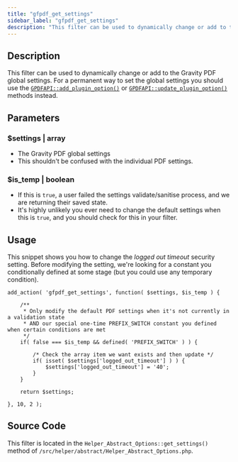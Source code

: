 ```yaml
---
title: "gfpdf_get_settings"
sidebar_label: "gfpdf_get_settings"
description: "This filter can be used to dynamically change or add to the Gravity PDF global settings. This shouldn't be used as a permanent way to control the settings."
---
```


## Description

This filter can be used to dynamically change or add to the Gravity PDF global settings. For a permanent way to set the global settings you should use the [`GPDFAPI::add_plugin_option()`](api_add_plugin_option.md) or [`GPDFAPI::update_plugin_option()`](api_update_plugin_option.md) methods instead.

## Parameters

### $settings | array
*  The Gravity PDF global settings
*  This shouldn't be confused with the individual PDF settings.

### $is_temp | boolean
*  If this is `true`, a user failed the settings validate/sanitise process, and we are returning their saved state.
*  It's highly unlikely you ever need to change the default settings when this is `true`, and you should check for this in your filter.

## Usage

This snippet shows you how to change the *logged out timeout* security setting. Before modifying the setting, we're looking for a constant you conditionally defined at some stage (but you could use any temporary condition).

```
add_action( 'gfpdf_get_settings', function( $settings, $is_temp ) {

	/**
	 * Only modify the default PDF settings when it's not currently in a validation state
	 * AND our special one-time PREFIX_SWITCH constant you defined when certain conditions are met
	 */
	if( false === $is_temp && defined( 'PREFIX_SWITCH' ) ) {

		/* Check the array item we want exists and then update */
		if( isset( $settings['logged_out_timeout'] ) ) {
			$settings['logged_out_timeout'] = '40';
		}
	}

	return $settings;

}, 10, 2 );
```

## Source Code

This filter is located in the `Helper_Abstract_Options::get_settings()` method of `/src/helper/abstract/Helper_Abstract_Options.php`.

